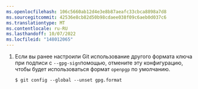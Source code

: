 ```yaml
---
ms.openlocfilehash: 106c5660ab12d4e3e8b87aeafc33cbca8898a7d8
ms.sourcegitcommit: 42536e8cb82d50b98cdaee038f09c6aeb0d037c6
ms.translationtype: MT
ms.contentlocale: ru-RU
ms.lasthandoff: 10/07/2022
ms.locfileid: "148012065"
---
```

1. Если вы ранее настроили Git использование другого формата ключа при подписи с `--gpg-sign`помощью, отмените эту конфигурацию, чтобы будет использоваться формат `openpgp` по умолчанию.

   ```Shell
   $ git config --global --unset gpg.format
   ```
